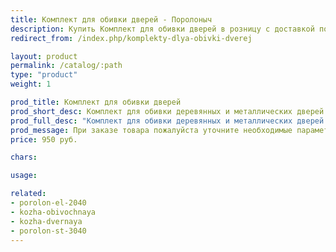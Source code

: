 ```yaml
---
title: Комплект для обивки дверей - Поролоныч
description: Купить Комплект для обивки дверей в розницу с доставкой по Москве.
redirect_from: /index.php/komplekty-dlya-obivki-dverej

layout: product
permalink: /catalog/:path
type: "product"
weight: 1

prod_title: Комплект для обивки дверей
prod_short_desc: Комплект для обивки деревянных и металлических дверей на базе искусственной кожи. В нём Вы найдёте всё необходимое для реставрации старой обивки.
prod_full_desc: "Комплект для обивки деревянных и металлических дверей на базе искусственной кожи. В нём Вы найдёте всё необходимое для реставрации старой обивки. Готовые комплекты для обивки двери с одной стороны включают в себя:<br /><br />- полотно винилискожи 2,1х0,93м<br />- поролон 10 мм<br />- валики<br />- гвозди декоративные<br />- гвозди металлические."
prod_message: При заказе товара пожалуйста уточните необходимые параметры (цвет и количество).
price: 950 руб.

chars:

usage:

related:
- porolon-el-2040
- kozha-obivochnaya
- kozha-dvernaya
- porolon-st-3040
---
```


